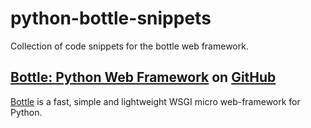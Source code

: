 # python-bottle-snippets
Collection of code snippets for the bottle web framework.

## [Bottle: Python Web Framework](https://github.com/bottlepy/bottle#bottle-python-web-framework) on [GitHub](https://github.com/)
[Bottle](https://bottlepy.org/docs/dev/) is a fast, simple and lightweight WSGI micro web-framework for Python.
